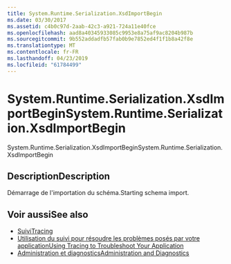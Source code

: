 ```yaml
---
title: System.Runtime.Serialization.XsdImportBegin
ms.date: 03/30/2017
ms.assetid: c4b0c97d-2aab-42c3-a921-724a11e40fce
ms.openlocfilehash: aad8a40345933085c9953e8a75af9ac8204b987b
ms.sourcegitcommit: 9b552addadfb57fab0b9e7852ed4f1f1b8a42f8e
ms.translationtype: MT
ms.contentlocale: fr-FR
ms.lasthandoff: 04/23/2019
ms.locfileid: "61784499"
---
```

# <a name="systemruntimeserializationxsdimportbegin"></a><span data-ttu-id="e740b-102">System.Runtime.Serialization.XsdImportBegin</span><span class="sxs-lookup"><span data-stu-id="e740b-102">System.Runtime.Serialization.XsdImportBegin</span></span>
<span data-ttu-id="e740b-103">System.Runtime.Serialization.XsdImportBegin</span><span class="sxs-lookup"><span data-stu-id="e740b-103">System.Runtime.Serialization.XsdImportBegin</span></span>  
  
## <a name="description"></a><span data-ttu-id="e740b-104">Description</span><span class="sxs-lookup"><span data-stu-id="e740b-104">Description</span></span>  
 <span data-ttu-id="e740b-105">Démarrage de l'importation du schéma.</span><span class="sxs-lookup"><span data-stu-id="e740b-105">Starting schema import.</span></span>  
  
## <a name="see-also"></a><span data-ttu-id="e740b-106">Voir aussi</span><span class="sxs-lookup"><span data-stu-id="e740b-106">See also</span></span>

- [<span data-ttu-id="e740b-107">Suivi</span><span class="sxs-lookup"><span data-stu-id="e740b-107">Tracing</span></span>](../../../../../docs/framework/wcf/diagnostics/tracing/index.md)
- [<span data-ttu-id="e740b-108">Utilisation du suivi pour résoudre les problèmes posés par votre application</span><span class="sxs-lookup"><span data-stu-id="e740b-108">Using Tracing to Troubleshoot Your Application</span></span>](../../../../../docs/framework/wcf/diagnostics/tracing/using-tracing-to-troubleshoot-your-application.md)
- [<span data-ttu-id="e740b-109">Administration et diagnostics</span><span class="sxs-lookup"><span data-stu-id="e740b-109">Administration and Diagnostics</span></span>](../../../../../docs/framework/wcf/diagnostics/index.md)
